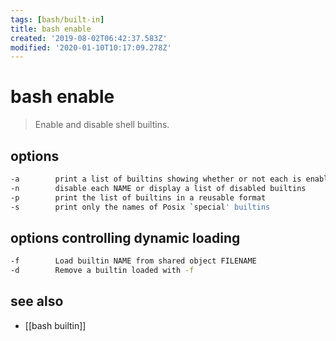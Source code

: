 ```yaml
---
tags: [bash/built-in]
title: bash enable
created: '2019-08-02T06:42:37.583Z'
modified: '2020-01-10T10:17:09.278Z'
---
```


# bash enable
> Enable and disable shell builtins.


## options
```sh
-a        print a list of builtins showing whether or not each is enabled
-n        disable each NAME or display a list of disabled builtins
-p        print the list of builtins in a reusable format
-s        print only the names of Posix `special' builtins
```
## options controlling dynamic loading
```sh
-f        Load builtin NAME from shared object FILENAME
-d        Remove a builtin loaded with -f
```

## see also
- [[bash builtin]]

